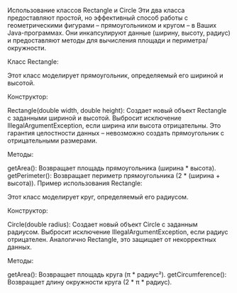 Использование классов Rectangle и Circle
Эти два класса предоставляют простой, но эффективный способ работы с геометрическими фигурами – прямоугольником и кругом – в Ваших Java-программах.  Они инкапсулируют данные (ширину, высоту, радиус) и предоставляют методы для вычисления площади и периметра/окружности.

Класс Rectangle:

Этот класс моделирует прямоугольник, определяемый его шириной и высотой.

Конструктор:

Rectangle(double width, double height): Создает новый объект Rectangle с заданными шириной и высотой.  Выбросит исключение IllegalArgumentException, если ширина или высота отрицательны.  Это гарантия целостности данных –  невозможно создать прямоугольник с отрицательными размерами.

Методы:

getArea(): Возвращает площадь прямоугольника (ширина * высота).
getPerimeter(): Возвращает периметр прямоугольника (2 * (ширина + высота)).
Пример использования Rectangle:

Этот класс моделирует круг, определяемый его радиусом.

Конструктор:

Circle(double radius): Создает новый объект Circle с заданным радиусом. Выбросит исключение IllegalArgumentException, если радиус отрицателен.  Аналогично Rectangle, это защищает от некорректных данных.

Методы:

getArea(): Возвращает площадь круга (π * радиус²).
getCircumference(): Возвращает длину окружности круга (2 * π * радиус).
